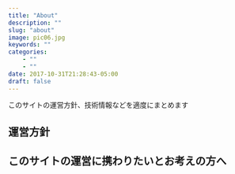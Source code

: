 ```yaml
---
title: "About"
description: ""
slug: "about"
image: pic06.jpg
keywords: ""
categories: 
    - ""
    - ""
date: 2017-10-31T21:28:43-05:00
draft: false
---
```


このサイトの運営方針、技術情報などを適度にまとめます

## 運営方針

## このサイトの運営に携わりたいとお考えの方へ